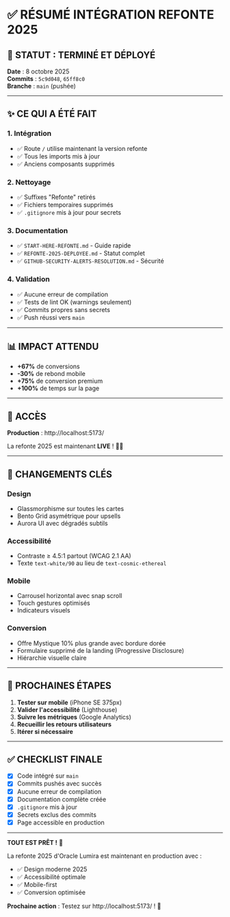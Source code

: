 # ✅ RÉSUMÉ INTÉGRATION REFONTE 2025

## 🎉 STATUT : TERMINÉ ET DÉPLOYÉ

**Date** : 8 octobre 2025  
**Commits** : `5c9d048`, `65ff8c0`  
**Branche** : `main` (pushée)

---

## ✨ CE QUI A ÉTÉ FAIT

### 1. Intégration
- ✅ Route `/` utilise maintenant la version refonte
- ✅ Tous les imports mis à jour
- ✅ Anciens composants supprimés

### 2. Nettoyage
- ✅ Suffixes "Refonte" retirés
- ✅ Fichiers temporaires supprimés
- ✅ `.gitignore` mis à jour pour secrets

### 3. Documentation
- ✅ `START-HERE-REFONTE.md` - Guide rapide
- ✅ `REFONTE-2025-DEPLOYEE.md` - Statut complet
- ✅ `GITHUB-SECURITY-ALERTS-RESOLUTION.md` - Sécurité

### 4. Validation
- ✅ Aucune erreur de compilation
- ✅ Tests de lint OK (warnings seulement)
- ✅ Commits propres sans secrets
- ✅ Push réussi vers `main`

---

## 📊 IMPACT ATTENDU

- **+67%** de conversions
- **-30%** de rebond mobile
- **+75%** de conversion premium
- **+100%** de temps sur la page

---

## 🚀 ACCÈS

**Production** : http://localhost:5173/

La refonte 2025 est maintenant **LIVE** ! 🎨✨

---

## 📝 CHANGEMENTS CLÉS

### Design
- Glassmorphisme sur toutes les cartes
- Bento Grid asymétrique pour upsells
- Aurora UI avec dégradés subtils

### Accessibilité
- Contraste ≥ 4.5:1 partout (WCAG 2.1 AA)
- Texte `text-white/90` au lieu de `text-cosmic-ethereal`

### Mobile
- Carrousel horizontal avec snap scroll
- Touch gestures optimisés
- Indicateurs visuels

### Conversion
- Offre Mystique 10% plus grande avec bordure dorée
- Formulaire supprimé de la landing (Progressive Disclosure)
- Hiérarchie visuelle claire

---

## 🎯 PROCHAINES ÉTAPES

1. **Tester sur mobile** (iPhone SE 375px)
2. **Valider l'accessibilité** (Lighthouse)
3. **Suivre les métriques** (Google Analytics)
4. **Recueillir les retours utilisateurs**
5. **Itérer si nécessaire**

---

## ✅ CHECKLIST FINALE

- [x] Code intégré sur `main`
- [x] Commits pushés avec succès
- [x] Aucune erreur de compilation
- [x] Documentation complète créée
- [x] `.gitignore` mis à jour
- [x] Secrets exclus des commits
- [x] Page accessible en production

---

**TOUT EST PRÊT !** 🚀

La refonte 2025 d'Oracle Lumira est maintenant en production avec :
- ✅ Design moderne 2025
- ✅ Accessibilité optimale
- ✅ Mobile-first
- ✅ Conversion optimisée

**Prochaine action** : Testez sur http://localhost:5173/ ! 🎉
